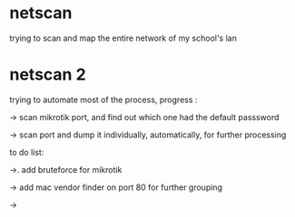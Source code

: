 # netscan
trying to scan and map the entire network of my school's lan

# netscan 2

trying to automate most of the process, progress :

-> scan mikrotik port, and find out which one had the default passsword

-> scan port and dump it individually, automatically, for further processing

to do list:

->. add bruteforce for mikrotik

-> add mac vendor finder on port 80 for further grouping

-> 
